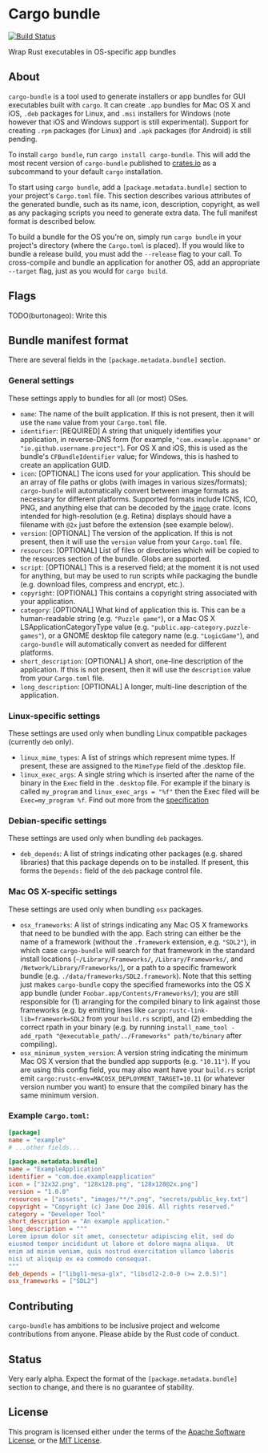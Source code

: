 # Cargo bundle
[![Build Status](https://travis-ci.org/burtonageo/cargo-bundle.svg?branch=master)](https://travis-ci.org/burtonageo/cargo-bundle)

Wrap Rust executables in OS-specific app bundles

## About

`cargo-bundle` is a tool used to generate installers or app bundles for GUI
executables built with `cargo`.  It can create `.app` bundles for Mac OS X and
iOS, `.deb` packages for Linux, and `.msi` installers for Windows (note however
that iOS and Windows support is still experimental).  Support for creating
`.rpm` packages (for Linux) and `.apk` packages (for Android) is still pending.

To install `cargo bundle`, run `cargo install cargo-bundle`. This will add the most recent version of `cargo-bundle`
published to [crates.io](https://crates.io/crates/cargo-bundle) as a subcommand to your default `cargo` installation.

To start using `cargo bundle`, add a `[package.metadata.bundle]` section to your project's `Cargo.toml` file.  This
section describes various attributes of the generated bundle, such as its name, icon, description, copyright, as well
as any packaging scripts you need to generate extra data.  The full manifest format is described below.

To build a bundle for the OS you're on, simply run `cargo bundle` in your
project's directory (where the `Cargo.toml` is placed).  If you would like to
bundle a release build, you must add the `--release` flag to your call.  To
cross-compile and bundle an application for another OS, add an appropriate
`--target` flag, just as you would for `cargo build`.

## Flags

 TODO(burtonageo): Write this

## Bundle manifest format

There are several fields in the `[package.metadata.bundle]` section.

### General settings

These settings apply to bundles for all (or most) OSes.

 * `name`: The name of the built application. If this is not present, then it will use the `name` value from
           your `Cargo.toml` file.
 * `identifier`: [REQUIRED] A string that uniquely identifies your application,
   in reverse-DNS form (for example, `"com.example.appname"` or
   `"io.github.username.project"`).  For OS X and iOS, this is used as the
   bundle's `CFBundleIdentifier` value; for Windows, this is hashed to create
   an application GUID.
 * `icon`: [OPTIONAL] The icons used for your application.  This should be an array of file paths or globs (with images
           in various sizes/formats); `cargo-bundle` will automatically convert between image formats as necessary for
           different platforms.  Supported formats include ICNS, ICO, PNG, and anything else that can be decoded by the
           [`image`](https://crates.io/crates/image) crate.  Icons intended for high-resolution (e.g. Retina) displays
           should have a filename with `@2x` just before the extension (see example below).
 * `version`: [OPTIONAL] The version of the application. If this is not present, then it will use the `version`
              value from your `Cargo.toml` file.
 * `resources`: [OPTIONAL] List of files or directories which will be copied to the resources section of the
                bundle. Globs are supported.
 * `script`: [OPTIONAL] This is a reserved field; at the moment it is not used for anything, but may be used to
             run scripts while packaging the bundle (e.g. download files, compress and encrypt, etc.).
 * `copyright`: [OPTIONAL] This contains a copyright string associated with your application.
 * `category`: [OPTIONAL] What kind of application this is.  This can
   be a human-readable string (e.g. `"Puzzle game"`), or a Mac OS X
   LSApplicationCategoryType value
   (e.g. `"public.app-category.puzzle-games"`), or a GNOME desktop
   file category name (e.g. `"LogicGame"`), and `cargo-bundle` will
   automatically convert as needed for different platforms.
 * `short_description`: [OPTIONAL] A short, one-line description of the application. If this is not present, then it
                        will use the `description` value from your `Cargo.toml` file.
 * `long_description`: [OPTIONAL] A longer, multi-line description of the application.

### Linux-specific settings

These settings are used only when bundling Linux compatible packages (currently `deb` only).

* `linux_mime_types`: A list of strings which represent mime types. If present, these are assigned
  to the `MimeType` field of the .desktop file.
* `linux_exec_args`: A single string which is inserted after the name of the binary in the `Exec`
  field in the `.desktop` file. For example if the binary is called `my_program` and
  `linux_exec_args = "%f"` then the Exec filed will be `Exec=my_program %f`. Find out more from the
  [specification](https://specifications.freedesktop.org/desktop-entry-spec/desktop-entry-spec-latest.html#exec-variables)

### Debian-specific settings

These settings are used only when bundling `deb` packages.

* `deb_depends`: A list of strings indicating other packages (e.g. shared
  libraries) that this package depends on to be installed.  If present, this
  forms the `Depends:` field of the `deb` package control file.

### Mac OS X-specific settings

These settings are used only when bundling `osx` packages.

* `osx_frameworks`: A list of strings indicating any Mac OS X frameworks that
  need to be bundled with the app.  Each string can either be the name of a
  framework (without the `.framework` extension, e.g. `"SDL2"`), in which case
  `cargo-bundle` will search for that framework in the standard install
  locations (`~/Library/Frameworks/`, `/Library/Frameworks/`, and
  `/Network/Library/Frameworks/`), or a path to a specific framework bundle
  (e.g. `./data/frameworks/SDL2.framework`).  Note that this setting just makes
  `cargo-bundle` copy the specified frameworks into the OS X app bundle (under
  `Foobar.app/Contents/Frameworks/`); you are still responsible for (1)
  arranging for the compiled binary to link against those frameworks (e.g. by
  emitting lines like `cargo:rustc-link-lib=framework=SDL2` from your
  `build.rs` script), and (2) embedding the correct rpath in your binary
  (e.g. by running `install_name_tool -add_rpath
  "@executable_path/../Frameworks" path/to/binary` after compiling).
* `osx_minimum_system_version`: A version string indicating the minimum Mac OS
  X version that the bundled app supports (e.g. `"10.11"`).  If you are using
  this config field, you may also want have your `build.rs` script emit
  `cargo:rustc-env=MACOSX_DEPLOYMENT_TARGET=10.11` (or whatever version number
  you want) to ensure that the compiled binary has the same minimum version.

### Example `Cargo.toml`:

```toml
[package]
name = "example"
# ...other fields...

[package.metadata.bundle]
name = "ExampleApplication"
identifier = "com.doe.exampleapplication"
icon = ["32x32.png", "128x128.png", "128x128@2x.png"]
version = "1.0.0"
resources = ["assets", "images/**/*.png", "secrets/public_key.txt"]
copyright = "Copyright (c) Jane Doe 2016. All rights reserved."
category = "Developer Tool"
short_description = "An example application."
long_description = """
Lorem ipsum dolor sit amet, consectetur adipiscing elit, sed do
eiusmod tempor incididunt ut labore et dolore magna aliqua.  Ut
enim ad minim veniam, quis nostrud exercitation ullamco laboris
nisi ut aliquip ex ea commodo consequat.
"""
deb_depends = ["libgl1-mesa-glx", "libsdl2-2.0-0 (>= 2.0.5)"]
osx_frameworks = ["SDL2"]
```

## Contributing

`cargo-bundle` has ambitions to be inclusive project and welcome contributions from anyone.  Please abide by the Rust
code of conduct.

## Status

Very early alpha. Expect the format of the `[package.metadata.bundle]` section to change, and there is no guarantee of
stability.

## License

This program is licensed either under the terms of the
[Apache Software License](http://www.apache.org/licenses/LICENSE-2.0), or the
[MIT License](https://opensource.org/licenses/MIT).
